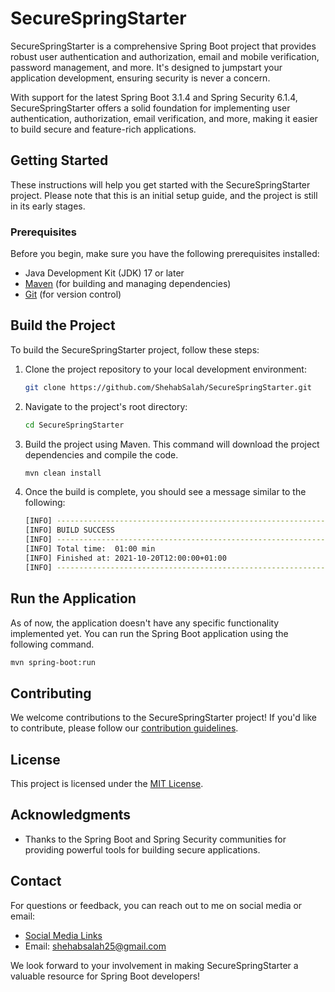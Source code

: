 # SecureSpringStarter

SecureSpringStarter is a comprehensive Spring Boot project that provides robust user authentication and authorization, email and mobile verification, password management, and more. It's designed to jumpstart your application development, ensuring security is never a concern.

With support for the latest Spring Boot 3.1.4 and Spring Security 6.1.4, SecureSpringStarter offers a solid foundation for implementing user authentication, authorization, email verification, and more, making it easier to build secure and feature-rich applications.

## Getting Started

These instructions will help you get started with the SecureSpringStarter project. Please note that this is an initial setup guide, and the project is still in its early stages.

### Prerequisites

Before you begin, make sure you have the following prerequisites installed:

- Java Development Kit (JDK) 17 or later
- [Maven](https://maven.apache.org/) (for building and managing dependencies)
- [Git](https://git-scm.com/) (for version control)

## Build the Project

To build the SecureSpringStarter project, follow these steps:

1. Clone the project repository to your local development environment:
    
    ```bash
    git clone https://github.com/ShehabSalah/SecureSpringStarter.git
    ```

2. Navigate to the project's root directory:
    
    ```bash
    cd SecureSpringStarter
    ```

3. Build the project using Maven. This command will download the project dependencies and compile the code.

    ```bash
    mvn clean install
    ```
    
4. Once the build is complete, you should see a message similar to the following:
    
   ```bash
   [INFO] ------------------------------------------------------------------------
   [INFO] BUILD SUCCESS
   [INFO] ------------------------------------------------------------------------
   [INFO] Total time:  01:00 min
   [INFO] Finished at: 2021-10-20T12:00:00+01:00
   [INFO] ------------------------------------------------------------------------
   ```

## Run the Application

As of now, the application doesn't have any specific functionality implemented yet. You can run the Spring Boot application using the following command.

```bash
mvn spring-boot:run
```

## Contributing

We welcome contributions to the SecureSpringStarter project! If you'd like to contribute, please follow our [contribution guidelines](CONTRIBUTING.md).

## License

This project is licensed under the [MIT License](LICENSE).

## Acknowledgments

- Thanks to the Spring Boot and Spring Security communities for providing powerful tools for building secure applications.

## Contact

For questions or feedback, you can reach out to me on social media or email:

- [Social Media Links](https://bit.ly/m/shehabsalah)
- Email: shehabsalah25@gmail.com

We look forward to your involvement in making SecureSpringStarter a valuable resource for Spring Boot developers!


